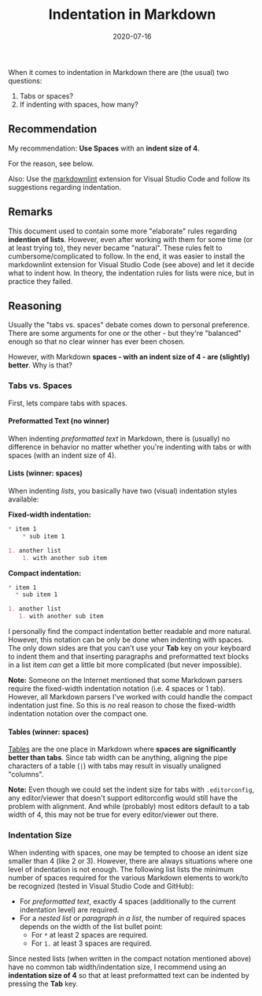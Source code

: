 ﻿---
title: Indentation in Markdown
date: 2020-07-16
oldContentWarning: false
topics:
- markdown
---

When it comes to indentation in Markdown there are (the usual) two questions:

1. Tabs or spaces?
1. If indenting with spaces, how many?

## Recommendation

My recommendation: **Use Spaces** with an **indent size of 4**.

For the reason, see below.

Also: Use the [markdownlint](https://marketplace.visualstudio.com/items?itemName=DavidAnson.vscode-markdownlint) extension for Visual Studio Code and follow its suggestions regarding indentation.

## Remarks

This document used to contain some more "elaborate" rules regarding **indention of lists**. However, even after working with them for some time (or at least trying to), they never became "natural". These rules felt to cumbersome/complicated to follow. In the end, it was easier to install the markdownlint extension for Visual Studio Code (see above) and let it decide what to indent how. In theory, the indentation rules for lists were nice, but in practice they failed.

## Reasoning

Usually the "tabs vs. spaces" debate comes down to personal preference. There are some arguments for one or the other - but they're "balanced" enough so that no clear winner has ever been chosen.

However, with Markdown **spaces - with an indent size of 4 - are (slightly) better**. Why is that?

### Tabs vs. Spaces

First, lets compare tabs with spaces.

#### Preformatted Text (no winner)

When indenting *preformatted text* in Markdown, there is (usually) no difference in behavior no matter whether you're indenting with tabs or with spaces (with an indent size of 4).

#### Lists (winner: spaces)

When indenting *lists*, you basically have two (visual) indentation styles available:

**Fixed-width indentation:**

```markdown
* item 1
    * sub item 1

1. another list
    1. with another sub item
```

**Compact indentation:**

```markdown
* item 1
  * sub item 1

1. another list
   1. with another sub item
```

I personally find the compact indentation better readable and more natural. However, this notation can be only be done when indenting with spaces. The only down sides are that you can't use your **Tab** key on your keyboard to indent them and that inserting paragraphs and preformatted text blocks in a list item *can* get a little bit more complicated (but never impossible).

**Note:** Someone on the Internet mentioned that some Markdown parsers require the fixed-width indentation notation (i.e. 4 spaces or 1 tab). However, all Markdown parsers I've worked with could handle the compact indentation just fine. So this is *no* real reason to chose the fixed-width indentation notation over the compact one.

#### Tables (winner: spaces)

[Tables](https://www.markdownguide.org/extended-syntax/#tables) are the one place in Markdown where **spaces are significantly better than tabs**. Since tab width can be anything, aligning the pipe characters of a table (`|`) with tabs may result in visually unaligned "columns".

**Note:** Even though we could set the indent size for tabs with `.editorconfig`, any editor/viewer that doesn't support editorconfig would still have the problem with alignment. And while (probably) most editors default to a tab width of 4, this may not be true for every editor/viewer out there.

### Indentation Size

When indenting with spaces, one may be tempted to choose an ident size smaller than 4 (like 2 or 3). However, there are always situations where one level of indentation is not enough. The following list lists the minimum number of spaces required for the various Markdown elements to work/to be recognized (tested in Visual Studio Code and GitHub):

* For *preformatted text*, exactly 4 spaces (additionally to the current indentation level) are required.
* For a *nested list* or *paragraph in a list*, the number of required spaces depends on the width of the list bullet point:
  * For `*` at least 2 spaces are required.
  * For `1.` at least 3 spaces are required.

Since nested lists (when written in the compact notation mentioned above) have no common tab width/indentation size, I recommend using an **indentation size of 4** so that at least preformatted text can be indented by pressing the **Tab** key.
